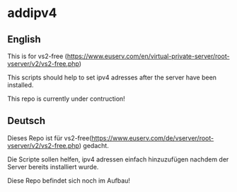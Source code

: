 # addipv4
## English
This is for vs2-free (https://www.euserv.com/en/virtual-private-server/root-vserver/v2/vs2-free.php)

This scripts should help to set ipv4 adresses after the server have been installed.

This repo is currently under contruction!

## Deutsch
Dieses Repo ist für vs2-free(https://www.euserv.com/de/vserver/root-vserver/v2/vs2-free.php) gedacht.

Die Scripte sollen helfen, ipv4 adressen einfach hinzuzufügen nachdem der Server bereits installiert wurde.

Diese Repo befindet sich noch im Aufbau!
